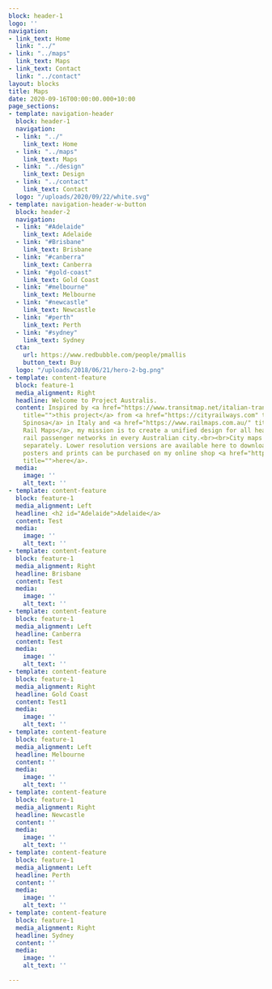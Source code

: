 ```yaml
---
block: header-1
logo: ''
navigation:
- link_text: Home
  link: "../"
- link: "../maps"
  link_text: Maps
- link_text: Contact
  link: "../contact"
layout: blocks
title: Maps
date: 2020-09-16T00:00:00.000+10:00
page_sections:
- template: navigation-header
  block: header-1
  navigation:
  - link: "../"
    link_text: Home
  - link: "../maps"
    link_text: Maps
  - link: "../design"
    link_text: Design
  - link: "../contact"
    link_text: Contact
  logo: "/uploads/2020/09/22/white.svg"
- template: navigation-header-w-button
  block: header-2
  navigation:
  - link: "#Adelaide"
    link_text: Adelaide
  - link: "#Brisbane"
    link_text: Brisbane
  - link: "#canberra"
    link_text: Canberra
  - link: "#gold-coast"
    link_text: Gold Coast
  - link: "#melbourne"
    link_text: Melbourne
  - link: "#newcastle"
    link_text: Newcastle
  - link: "#perth"
    link_text: Perth
  - link: "#sydney"
    link_text: Sydney
  cta:
    url: https://www.redbubble.com/people/pmallis
    button_text: Buy
  logo: "/uploads/2018/06/21/hero-2-bg.png"
- template: content-feature
  block: feature-1
  media_alignment: Right
  headline: Welcome to Project Australis.
  content: Inspired by <a href="https://www.transitmap.net/italian-transit-atlas/"
    title="">this project</a> from <a href="https://cityrailways.com" title="">Andrea
    Spinosa</a> in Italy and <a href="https://www.railmaps.com.au/" title="">Australian
    Rail Maps</a>, my mission is to create a unified design for all heavy and light
    rail passenger networks in every Australian city.<br><br>City maps are available
    separately. Lower resolution versions are available here to download. High-resolution
    posters and prints can be purchased on my online shop <a href="https://www.redbubble.com/people/pmallis"
    title="">here</a>.
  media:
    image: ''
    alt_text: ''
- template: content-feature
  block: feature-1
  media_alignment: Left
  headline: <h2 id="Adelaide">Adelaide</a>
  content: Test
  media:
    image: ''
    alt_text: ''
- template: content-feature
  block: feature-1
  media_alignment: Right
  headline: Brisbane
  content: Test
  media:
    image: ''
    alt_text: ''
- template: content-feature
  block: feature-1
  media_alignment: Left
  headline: Canberra
  content: Test
  media:
    image: ''
    alt_text: ''
- template: content-feature
  block: feature-1
  media_alignment: Right
  headline: Gold Coast
  content: Test1
  media:
    image: ''
    alt_text: ''
- template: content-feature
  block: feature-1
  media_alignment: Left
  headline: Melbourne
  content: ''
  media:
    image: ''
    alt_text: ''
- template: content-feature
  block: feature-1
  media_alignment: Right
  headline: Newcastle
  content: ''
  media:
    image: ''
    alt_text: ''
- template: content-feature
  block: feature-1
  media_alignment: Left
  headline: Perth
  content: ''
  media:
    image: ''
    alt_text: ''
- template: content-feature
  block: feature-1
  media_alignment: Right
  headline: Sydney
  content: ''
  media:
    image: ''
    alt_text: ''

---
```


